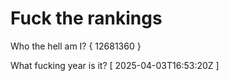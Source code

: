 # Fuck the rankings

Who the hell am I?
{ 12681360 }

What fucking year is it?
[ 2025-04-03T16:53:20Z ]
